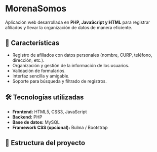 # MorenaSomos

Aplicación web desarrollada en **PHP, JavaScript y HTML** para registrar afiliados y llevar la organización de datos de manera eficiente.

## 🚀 Características

- Registro de afiliados con datos personales (nombre, CURP, teléfono, dirección, etc.).
- Organización y gestión de la información de los usuarios.
- Validación de formularios.
- Interfaz sencilla y amigable.
- Soporte para búsqueda y filtrado de registros.

## 🛠️ Tecnologías utilizadas

- **Frontend:** HTML5, CSS3, JavaScript  
- **Backend:** PHP  
- **Base de datos:** MySQL  
- **Framework CSS (opcional):** Bulma / Bootstrap  

## 📂 Estructura del proyecto


